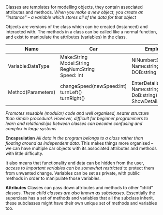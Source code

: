 Classes are templates for modelling objects, they contain associated attributes and methods. *When you make a new object, you create an “instance” – a variable which stores all of the data for that object*

Objects are versions of the class which can be created (instanced) and interacted with. The methods in a class can be called like a normal function, and exist to manipulate the attributes (variables) in the class.

| Name               | **Car**                                                      | **Employee**                                                      |
| ------------------ | ------------------------------------------------------------ | ----------------------------------------------------------------- |
| Variable:DataType  | Make:String<br>Model:String <br>RegNum:String <br>Speed: Int | NINumber:String<br>Name:string<br>DOB:string                      |
| Method(Parameters) | changeSpeed(newSpeed:int)<br>turnLeft()<br>turnRight()       | EnterDetails(NI:string, Name:string, DoB:string)<br>ShowDetails() |

*Promotes reusable (modular) code and well organised, neater structure than simple procedural. However, difficult for beginner programmers to learn and relationships between classes can become confusing and complex in large systems*

**Encapsulation**
*All data in the program belongs to a class rather than floating around as independent data*. This makes things more organised – we can have multiple car objects with its associated attributes and methods with little difficulty. 

It also means that functionality and data can be hidden from the user, *access to important variables can be somewhat restricted* to protect them from unwanted change. Variables can be set as private, with public methods in order to manipulate those variables.

**Attributes**
Classes can pass down attributes and methods to other “child” classes. *These child classes are also known as subclasses.* Essentially the superclass has a set of methods and variables that all the subclass inherit, these subclasses might have their own unique set of methods and variables too.

